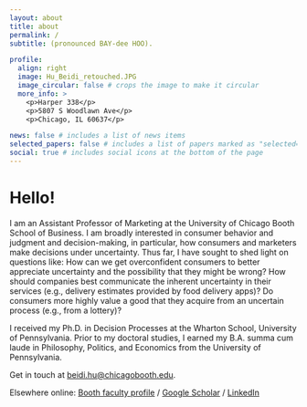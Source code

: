 ```yaml
---
layout: about
title: about
permalink: /
subtitle: (pronounced BAY-dee HOO).

profile:
  align: right
  image: Hu_Beidi_retouched.JPG
  image_circular: false # crops the image to make it circular
  more_info: >
    <p>Harper 338</p>
    <p>5807 S Woodlawn Ave</p>
    <p>Chicago, IL 60637</p>

news: false # includes a list of news items
selected_papers: false # includes a list of papers marked as "selected={true}"
social: true # includes social icons at the bottom of the page
---
```


# Hello!

I am an Assistant Professor of Marketing at the University of Chicago Booth School of Business. 
I am broadly interested in consumer behavior and judgment and decision-making, in particular, how consumers and marketers make decisions under uncertainty. Thus far, I have sought to shed light on questions like: How can we get overconfident consumers to better appreciate uncertainty and the possibility that they might be wrong? How should companies best communicate the inherent uncertainty in their services (e.g., delivery estimates provided by food delivery apps)? Do consumers more highly value a good that they acquire from an uncertain process (e.g., from a lottery)? 

I received my Ph.D. in Decision Processes at the Wharton School, University of Pennsylvania. Prior to my doctoral studies, I earned my B.A. summa cum laude in Philosophy, Politics, and Economics from the University of Pennsylvania. 

Get in touch at [beidi.hu@chicagobooth.edu](mailto:beidi.hu@chicagobooth.edu).

Elsewhere online: [Booth faculty profile](https://www.chicagobooth.edu/faculty/directory/h/beidi-hu) / [Google Scholar](https://scholar.google.com/citations?user=4BCsBRIAAAAJ&hl=en) / [LinkedIn](http://www.linkedin.com/in/beidihu)
